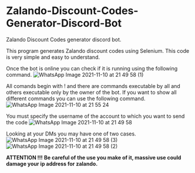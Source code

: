 # Zalando-Discount-Codes-Generator-Discord-Bot
Zalando Discount Codes generator discord bot.


This program generates Zalando discount codes using Selenium. This code is very simple and easy to understand.

Once the bot is online you can check if it is running using the following command.
![WhatsApp Image 2021-11-10 at 21 49 58 (1)](https://user-images.githubusercontent.com/44948225/141191885-f22eee39-c887-4d20-8ae8-6646596ad036.jpeg)

All comands begin with ! and there are commands executable by all and others executable only by the owner of the bot.
If you want to show all different commands you can use the following command.
![WhatsApp Image 2021-11-10 at 21 55 24](https://user-images.githubusercontent.com/44948225/141192030-136ca38f-2149-400d-9da6-71f48c2f4fbe.jpeg)

You must specify the username of the account to which you want to send the code
![WhatsApp Image 2021-11-10 at 21 49 58](https://user-images.githubusercontent.com/44948225/141191805-3ede750e-9793-40c5-9dd3-e705a7c2ac4b.jpeg)

Looking at your DMs you may have one of two cases.
![WhatsApp Image 2021-11-10 at 21 49 58 (3)](https://user-images.githubusercontent.com/44948225/141191901-5b5270a7-140f-4418-811f-6f766cc3f696.jpeg)
![WhatsApp Image 2021-11-10 at 21 49 58 (2)](https://user-images.githubusercontent.com/44948225/141191904-670046e4-90ec-4e4d-962f-7027568095e3.jpeg)

**ATTENTION !!!**
**Be careful of the use you make of it, massive use could damage your ip address for zalando.**
